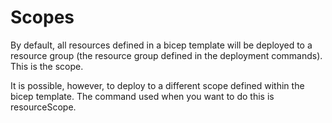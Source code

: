 # Scopes

By default, all resources defined in a bicep template will be deployed to a resource group (the resource group defined in the deployment commands). This is the scope. 

It is possible, however, to deploy to a different scope defined within the bicep template. The command used when you want to do this is resourceScope. 

